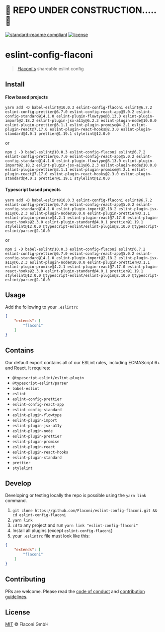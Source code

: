 # 🚧 REPO UNDER CONSTRUCTION..... 🚧 

[![standard-readme compliant](https://img.shields.io/badge/readme%20style-standard-brightgreen.svg?style=flat-square)](https://github.com/RichardLitt/standard-readme)
[![license](https://img.shields.io/npm/l/eslint-config-flaconi)](LICENSE)
    
# eslint-config-flaconi

> [Flaconi's](https://www.flaconi.de/) shareable eslint config


## Install
#### Flow based projects
```
yarn add -D babel-eslint@10.0.3 eslint-config-flaconi eslint@6.7.2 eslint-config-prettier@6.7.0 eslint-config-react-app@5.0.2 eslint-config-standard@14.1.0 eslint-plugin-flowtype@3.13.0 eslint-plugin-import@2.18.2 eslint-plugin-jsx-a11y@6.2.3 eslint-plugin-node@10.0.0 eslint-plugin-prettier@3.1.1 eslint-plugin-promise@4.2.1 eslint-plugin-react@7.17.0 eslint-plugin-react-hooks@2.3.0 eslint-plugin-standard@4.0.1 prettier@1.19.1 stylelint@12.0.0 
```
or
```
npm i -D babel-eslint@10.0.3 eslint-config-flaconi eslint@6.7.2 eslint-config-prettier@6.7.0 eslint-config-react-app@5.0.2 eslint-config-standard@14.1.0 eslint-plugin-flowtype@3.13.0 eslint-plugin-import@2.18.2 eslint-plugin-jsx-a11y@6.2.3 eslint-plugin-node@10.0.0 eslint-plugin-prettier@3.1.1 eslint-plugin-promise@4.2.1 eslint-plugin-react@7.17.0 eslint-plugin-react-hooks@2.3.0 eslint-plugin-standard@4.0.1 prettier@1.19.1 stylelint@12.0.0
```

#### Typescript based projects
```
yarn add -D babel-eslint@10.0.3 eslint-config-flaconi eslint@6.7.2 eslint-config-prettier@6.7.0 eslint-config-react-app@5.0.2 eslint-config-standard@14.1.0 eslint-plugin-import@2.18.2 eslint-plugin-jsx-a11y@6.2.3 eslint-plugin-node@10.0.0 eslint-plugin-prettier@3.1.1 eslint-plugin-promise@4.2.1 eslint-plugin-react@7.17.0 eslint-plugin-react-hooks@2.3.0 eslint-plugin-standard@4.0.1 prettier@1.19.1 stylelint@12.0.0 @typescript-eslint/eslint-plugin@2.10.0 @typescript-eslint/parser@2.10.0 
```
or
```
npm i -D babel-eslint@10.0.3 eslint-config-flaconi eslint@6.7.2 eslint-config-prettier@6.7.0 eslint-config-react-app@5.0.2 eslint-config-standard@14.1.0 eslint-plugin-import@2.18.2 eslint-plugin-jsx-a11y@6.2.3 eslint-plugin-node@10.0.0 eslint-plugin-prettier@3.1.1 eslint-plugin-promise@4.2.1 eslint-plugin-react@7.17.0 eslint-plugin-react-hooks@2.3.0 eslint-plugin-standard@4.0.1 prettier@1.19.1 stylelint@12.0.0 @typescript-eslint/eslint-plugin@2.10.0 @typescript-eslint/parser@2.10.0
```


## Usage
Add the following to your `.eslintrc`
```json
{
    "extends": [
        "flaconi"
    ]
}
```


## Contains
Our default export contains all of our ESLint rules, including ECMAScript 6+ and React. It requires: 
* `@typescript-eslint/eslint-plugin` 
* `@typescript-eslint/parser`
* `babel-eslint`
* `eslint`
* `eslint-config-prettier`
* `eslint-config-react-app`
* `eslint-config-standard`
* `eslint-plugin-flowtype`
* `eslint-plugin-import`
* `eslint-plugin-jsx-a11y`
* `eslint-plugin-node`
* `eslint-plugin-prettier`
* `eslint-plugin-promise`
* `eslint-plugin-react`
* `eslint-plugin-react-hooks`
* `eslint-plugin-standard`
* `prettier`
* `stylelint`

## Develop
Developing or testing locally the repo is possible using the `yarn link` command.
1. `git clone https://github.com/Flaconi/eslint-config-flaconi.git && cd eslint-config-flaconi`
2. `yarn link`
3. `cd` to any project and run `yarn link "eslint-config-flaconi"`
4. Install all plugins (except `eslint-config-flaconi`)   
5. your `.eslintrc` file must look like this:
```json
{
    "extends": [
        "flaconi"
    ]
}
```


## Contributing

PRs are welcome. Please read the [code of conduct](./.github/CODE_OF_CONDUCT.md) and [contribution guidelines](./.github/CONTRIBUTING.md).

## License

[MIT](LICENSE) © Flaconi GmbH
